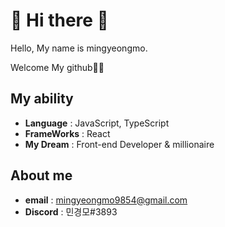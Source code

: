 # 👻 Hi there 👻

Hello, My name is mingyeongmo.

Welcome My github🙈🙈

## My ability

- **Language** : JavaScript, TypeScript
- **FrameWorks** : React
- **My Dream** : Front-end Developer & millionaire

## About me

- **email** : mingyeongmo9854@gmail.com
- **Discord** : 민경모#3893
